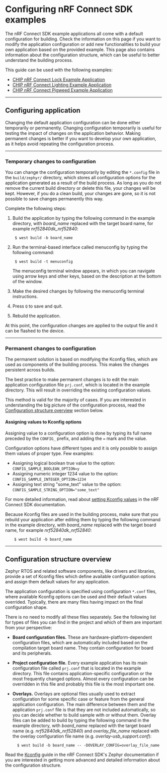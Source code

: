 # Configuring nRF Connect SDK examples

The nRF Connect SDK example applications all come with a default configuration for building.
Check the information on this page if you want to modify the application configuration or
add new functionalities to build your own application based on the provided example.
This page also contains information about the configuration structure, which can be useful
to better understand the building process.

This guide can be used with the following examples:

- [CHIP nRF Connect Lock Example Application](../../examples/lock-app/nrfconnect/README.md)
- [CHIP nRF Connect Lighting Example Application](../../examples/lighting-app/nrfconnect/README.md)
- [CHIP nRF Connect Pigweed Example Application](../../examples/pigweed-app/nrfconnect/README.md)

<hr>

## Configuring application

Changing the default application configuration can be done either temporarily or permanently.
Changing configuration temporarily is useful for testing the impact of changes
on the application behavior. Making permanent changes is better if you want
to develop your own application, as it helps avoid repeating the configuration process.

<hr>

### Temporary changes to configuration

You can change the configuration temporarily by editing the `*.config` file in the `build/zephyr/` directory,
which stores all configuration options for the application generated as a result of the build process.
As long as you do not remove the current build directory or delete this file, your changes will be kept.
However, if you do a clean build, your changes are gone, so it is not possible to save changes permanently this way.

Complete the following steps:
1. Build the application by typing the following command in the example directory, with *board_name*
   replaced with the target board name, for example *nrf52840dk_nrf52840*:

        $ west build -b board_name

2. Run the terminal-based interface called menuconfig by typing the following command:

        $ west build -t menuconfig

   The menuconfig terminal window appears, in which you can navigate using arrow keys and other keys,
   based on the description at the bottom of the window.
3. Make the desired changes by following the menuconfig terminal instructions.
4. Press `Q` to save and quit.
5. Rebuild the application.

At this point, the configuration changes are applied to the output file and it can be
flashed to the device.

<hr>

### Permanent changes to configuration

The permanent solution is based on modifying the Kconfig files, which are used as
components of the building process. This makes the changes persistent across builds.

The best practice to make permanent changes is to edit the main application configuration file
`prj.conf`, which is located in the example directory.
This will result in overriding the existing configuration values.

This method is valid for the majority of cases. If you are interested in understanding the big picture
of the configuration process, read the [Configuration structure overview](#configuration-structure-overview) section below.

#### Assigning values to Kconfig options

Assigning value to a configuration option is done by typing its full name preceded by the
`CONFIG_` prefix, and adding the `=` mark and the value.

Configuration options have different types and it is only possible to assign them values of proper type.
Few examples:

- Assigning logical boolean true value to the option: `CONFIG_SAMPLE_BOOLEAN_OPTION=y`
- Assigning numeric integer 1234 value to the option: `CONFIG_SAMPLE_INTEGER_OPTION=1234`
- Assigning text string "some_text" value to the option: `CONFIG_SAMPLE_STRING_OPTION="some_text"`

For more detailed information, read about [setting Kconfig values](https://developer.nordicsemi.com/nRF_Connect_SDK/doc/latest/zephyr/guides/kconfig/setting.html#setting-configuration-values)
in the nRF Connect SDK documentation.

Because Kconfig files are used in the building process, make sure that you rebuild your application
after editing them by typing the following command in the example directory, with *board_name*
replaced with the target board name, for example *nrf52840dk_nrf52840*:

        $ west build -b board_name

<hr>

<a name="configuration-structure-overview"></a>

## Configuration structure overview

Zephyr RTOS and related software components, like drivers and libraries, provide a set of Kconfig files which define available configuration options and assign them default values for any application.

The application configuration is specified using configuration `*.conf` files, where available Kconfig options can be used and their default values overrided. Typically, there are many files having impact on the final configuration shape.

There is no need to modify all these files separately.
See the following list for types of files you can find in the project
and which of them are important from your perspective:

- **Board configuration files.**
  These are hardware-platform-dependent configuration files, which are
  automatically included based on the compilation target board name.
  They contain configuration for board and its peripherals.

- **Project configuration file.**
  Every example application has its main configuration file called `prj.conf` that is
  located in the example directory. This file contains application-specific configuration
  or the most frequently changed options. Almost every configuration can be overridden
  in this file and probably this file is the most important one.

- **Overlays.**
  Overlays are optional files usually used to extract configuration for some specific case or feature from the general application configuration. The main
  difference between them and the application `prj.conf` file is that they are
  not included automatically, so you can decide whether to build sample with
  or without them. Overlay files can be added to build by typing the following command in the example directory, with *board_name* replaced with the target board name (e.g. *nrf52840dk_nrf52840*) and *overlay_file_name* replaced with the overlay configuration file name (e.g. *overlay-usb_support.conf*):

        $ west build -b board_name -- -DOVERLAY_CONFIG=overlay_file_name

Read the [Kconfig](https://developer.nordicsemi.com/nRF_Connect_SDK/doc/latest/zephyr/guides/kconfig/index.html#kconfig)
guide in the nRF Connect SDK's Zephyr documentation if you are interested in getting more advanced and detailed information about
the configuration structure.
